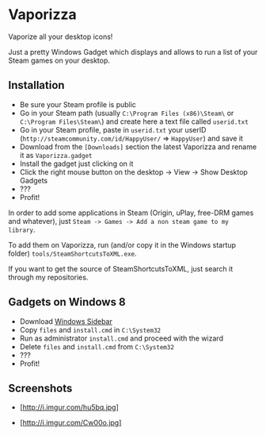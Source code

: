 Vaporizza
=========
Vaporize all your desktop icons!

Just a pretty Windows Gadget which displays and allows to run a list of your Steam games on your desktop.

Installation
--------------

- Be sure your Steam profile is public
- Go in your Steam path (usually `C:\Program Files (x86)\Steam\` or `C:\Program Files\Steam\`) and create here a text file called `userid.txt`
- Go in your Steam profile, paste in `userid.txt` your userID (`http://steamcommunity.com/id/HappyUser/` => `HappyUser`) and save it
- Download from the `[Downloads]` section the latest Vaporizza and rename it as `Vaporizza.gadget`
- Install the gadget just clicking on it
- Click the right mouse button on the desktop -> View -> Show Desktop Gadgets
- ???
- Profit!

In order to add some applications in Steam (Origin, uPlay, free-DRM games and whatever), just `Steam -> Games -> Add a non steam game to my library`.

To add them on Vaporizza, run (and/or copy it in the Windows startup folder) `tools/SteamShortcutsToXML.exe`.

If you want to get the source of SteamShortcutsToXML, just search it through my repositories.

Gadgets on Windows 8
--------------------

- Download [Windows Sidebar]
- Copy `files` and `install.cmd` in `C:\System32`
- Run as administrator `install.cmd` and proceed with the wizard
- Delete `files` and `install.cmd` from `C:\System32`
- ???
- Profit!

Screenshots
-----------

- [http://i.imgur.com/hu5bq.jpg]

- [http://i.imgur.com/Cw00o.jpg]

  [Windows Sidebar]: http://cl.ly/2k012I3J231b/download/Windows%20Sidebar%20for%20Windows%208%20RTM.zip
  [http://i.imgur.com/SBD94.jpg]:http://i.imgur.com/SBD94.jpg
  [http://i.imgur.com/PRk1I.jpg]:http://i.imgur.com/PRk1I.jpg
  [Downloads]:https://github.com/RoxasShadow/Vaporizza/downloads